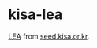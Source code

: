 # kisa-lea
[LEA](https://en.wikipedia.org/wiki/LEA_(cipher)) from [seed.kisa.or.kr](https://seed.kisa.or.kr).
